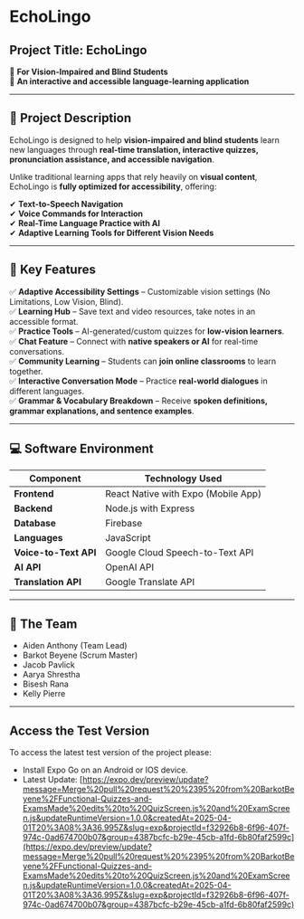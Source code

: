 # EchoLingo

## Project Title: EchoLingo  
📌 **For Vision-Impaired and Blind Students**  
📌 **An interactive and accessible language-learning application**  

---

## 🎯 Project Description

EchoLingo is designed to help **vision-impaired and blind students** learn new languages through **real-time translation, interactive quizzes, pronunciation assistance, and accessible navigation**.  

Unlike traditional learning apps that rely heavily on **visual content**, EchoLingo is **fully optimized for accessibility**, offering:  

✔ **Text-to-Speech Navigation**  
✔ **Voice Commands for Interaction**  
✔ **Real-Time Language Practice with AI**  
✔ **Adaptive Learning Tools for Different Vision Needs**  

---

## 🔹 Key Features

✅ **Adaptive Accessibility Settings** – Customizable vision settings (No Limitations, Low Vision, Blind).  
✅ **Learning Hub** – Save text and video resources, take notes in an accessible format.  
✅ **Practice Tools** – AI-generated/custom quizzes for **low-vision learners**.  
✅ **Chat Feature** – Connect with **native speakers or AI** for real-time conversations.  
✅ **Community Learning** – Students can **join online classrooms** to learn together.  
✅ **Interactive Conversation Mode** – Practice **real-world dialogues** in different languages.  
✅ **Grammar & Vocabulary Breakdown** – Receive **spoken definitions, grammar explanations, and sentence examples**.  

---

## 💻 Software Environment

| Component    | Technology Used |
|-------------|----------------|
| **Frontend** | React Native with Expo (Mobile App) |
| **Backend** | Node.js with Express |
| **Database** | Firebase |
| **Languages** | JavaScript |
| **Voice-to-Text API** | Google Cloud Speech-to-Text API |
| **AI API** | OpenAI API |
| **Translation API** | Google Translate API |

---

## 👥 The Team

- Aiden Anthony (Team Lead)
- Barkot Beyene (Scrum Master)
- Jacob Pavlick
- Aarya Shrestha
- Bisesh Rana
- Kelly Pierre

---

## Access the Test Version

To access the latest test version of the project please:
- Install Expo Go on an Android or IOS device.
- Latest Update: [https://expo.dev/preview/update?message=Merge%20pull%20request%20%2395%20from%20BarkotBeyene%2FFunctional-Quizzes-and-ExamsMade%20edits%20to%20QuizScreen.js%20and%20ExamScreen.js&updateRuntimeVersion=1.0.0&createdAt=2025-04-01T20%3A08%3A36.995Z&slug=exp&projectId=f32926b8-6f96-407f-974c-0ad674700b07&group=4387bcfc-b29e-45cb-a1fd-6b80faf2599c](https://expo.dev/preview/update?message=Merge%20pull%20request%20%2395%20from%20BarkotBeyene%2FFunctional-Quizzes-and-ExamsMade%20edits%20to%20QuizScreen.js%20and%20ExamScreen.js&updateRuntimeVersion=1.0.0&createdAt=2025-04-01T20%3A08%3A36.995Z&slug=exp&projectId=f32926b8-6f96-407f-974c-0ad674700b07&group=4387bcfc-b29e-45cb-a1fd-6b80faf2599c)
